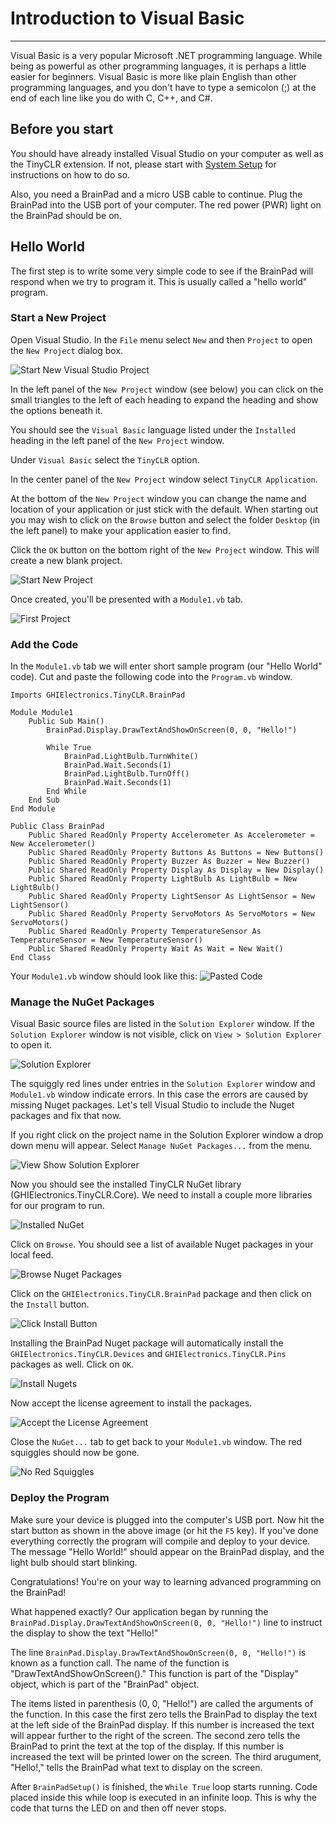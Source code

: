 # Introduction to Visual Basic
---
Visual Basic is a very popular Microsoft .NET programming language. While being as powerful as other programming languages, it is perhaps a little easier for beginners.  Visual Basic is more like plain English than other programming languages, and you don't have to type a semicolon (;) at the end of each line like you do with C, C++, and C#.  

## Before you start
You should have already installed Visual Studio on your computer as well as the TinyCLR extension.  If not, please start with [System Setup](../system-setup.md) for instructions on how to do so.

Also, you need a BrainPad and a micro USB cable to continue.  Plug the BrainPad into the USB port of your computer.  The red power (PWR) light on the BrainPad should be on.

## Hello World
The first step is to write some very simple code to see if the BrainPad will respond when we try to program it.  This is usually called a "hello world" program.

### Start a New Project
Open Visual Studio.  In the `File` menu select `New` and then `Project` to open the `New Project` dialog box.

![Start New Visual Studio Project](../csharp/images/introduction/start-new-project.png)

In the left panel of the  `New Project` window (see below) you can click on the small triangles to the left of each heading to expand the heading and show the options beneath it.

You should see the `Visual Basic` language listed under the `Installed` heading in the left panel of the `New Project` window.

Under `Visual Basic` select the `TinyCLR` option.

In the center panel of the `New Project` window select `TinyCLR Application`.

At the bottom of the `New Project` window you can change the name and location of your application or just stick with the default.  When starting out you may wish to click on the `Browse` button and select the folder `Desktop` (in the left panel) to make your application easier to find.

Click the `OK` button on the bottom right of the `New Project` window.  This will create a new blank project.

![Start New Project](images/introduction/new-project-window.png)

Once created, you'll be presented with a `Module1.vb` tab.

![First Project](images/introduction/first-project.png)

### Add the Code  
In the `Module1.vb` tab we will enter short sample program (our "Hello World" code). Cut and paste the following code into the `Program.vb` window.

```
Imports GHIElectronics.TinyCLR.BrainPad

Module Module1
    Public Sub Main()
        BrainPad.Display.DrawTextAndShowOnScreen(0, 0, "Hello!")

        While True
            BrainPad.LightBulb.TurnWhite()
            BrainPad.Wait.Seconds(1)
            BrainPad.LightBulb.TurnOff()
            BrainPad.Wait.Seconds(1)
        End While
    End Sub
End Module

Public Class BrainPad
    Public Shared ReadOnly Property Accelerometer As Accelerometer = New Accelerometer()
    Public Shared ReadOnly Property Buttons As Buttons = New Buttons()
    Public Shared ReadOnly Property Buzzer As Buzzer = New Buzzer()
    Public Shared ReadOnly Property Display As Display = New Display()
    Public Shared ReadOnly Property LightBulb As LightBulb = New LightBulb()
    Public Shared ReadOnly Property LightSensor As LightSensor = New LightSensor()
    Public Shared ReadOnly Property ServoMotors As ServoMotors = New ServoMotors()
    Public Shared ReadOnly Property TemperatureSensor As TemperatureSensor = New TemperatureSensor()
    Public Shared ReadOnly Property Wait As Wait = New Wait()
End Class
```

Your `Module1.vb` window should look like this:
![Pasted Code](images/introduction/pasted-code.png)

### Manage the NuGet Packages
Visual Basic source files are listed in the `Solution Explorer` window.  If the `Solution Explorer` window is not visible, click on `View > Solution Explorer` to open it.

![Solution Explorer](images/introduction/solution-explorer.png)

The squiggly red lines under entries in the `Solution Explorer` window and `Module1.vb` window indicate errors. In this case the errors are caused by missing Nuget packages. Let's tell Visual Studio to include the Nuget packages and fix that now.

If you right click on the project name in the Solution Explorer window a drop down menu will appear.  Select `Manage NuGet Packages...` from the menu.

![View Show Solution Explorer](images/introduction/manage-nuget-packages-menu.png) 

Now you should see the installed TinyCLR NuGet library (GHIElectronics.TinyCLR.Core). We need to install a couple more libraries for our program to run.

![Installed NuGet](images/introduction/click-on-browse.png)

Click on `Browse`.  You should see a list of available Nuget packages in your local feed.

![Browse Nuget Packages](images/introduction/browse-nuget-packages.png)

Click on the `GHIElectronics.TinyCLR.BrainPad` package and then click on the `Install` button.

![Click Install Button](images/introduction/click-install-button.png)

Installing the BrainPad Nuget package will automatically install the `GHIElectronics.TinyCLR.Devices` and `GHIElectronics.TinyCLR.Pins` packages as well. Click on `OK`.

![Install Nugets](images/introduction/install-nugets.png)

Now accept the license agreement to install the packages.

![Accept the License Agreement](images/introduction/accept-license.png)

Close the `NuGet...` tab to get back to your `Module1.vb` window.  The red squiggles should now be gone.

![No Red Squiggles](images/introduction/no-red-squiggles.png)

### Deploy the Program
Make sure your device is plugged into the computer's USB port. Now hit the start button as shown in the above image (or hit the `F5` key). If you've done everything correctly the program will compile and deploy to your device. The message "Hello World!" should appear on the BrainPad display, and the light bulb should start blinking.

Congratulations! You're on your way to learning advanced programming on the BrainPad!

What happened exactly? Our application began by running the `BrainPad.Display.DrawTextAndShowOnScreen(0, 0, "Hello!")` line to instruct the display to show the text "Hello!"

The line `BrainPad.Display.DrawTextAndShowOnScreen(0, 0, "Hello!")` is known as a function call. The name of the function is "DrawTextAndShowOnScreen()." This function is part of the "Display" object, which is part of the "BrainPad" object.

The items listed in parenthesis (0, 0, "Hello!") are called the arguments of the function. In this case the first zero tells the BrainPad to display the text at the left side of the BrainPad display. If this number is increased the text will appear further to the right of the screen. The second zero tells the BrainPad to print the text at the top of the display. If this number is increased the text will be printed lower on the screen. The third arugument, "Hello!," tells the BrainPad what text to display on the screen.

After `BrainPadSetup()` is finished, the `While True` loop starts running. Code placed inside this while loop is executed in an infinite loop. This is why the code that turns the LED on and then off never stops.

